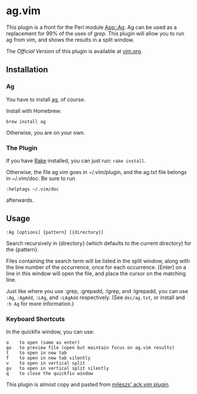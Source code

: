 # ag.vim #

This plugin is a front for the Perl module
[App::Ag](http://search.cpan.org/~petdance/ag/ag).  Ag can be used as a
replacement for 99% of the uses of _grep_.  This plugin will allow you to run
ag from vim, and shows the results in a split window.

The *Official Version* of this plugin is available at [vim.org](http://www.vim.org/scripts/script.php?script_id=2572).

## Installation ##


### Ag

You have to install [ag](https://github.com/ggreer/the_silver_searcher), of course.

Install with Homebrew:

    brew install ag

Otherwise, you are on your own.

### The Plugin

If you have [Rake](http://rake.rubyforge.org/) installed, you can just run: `rake install`.

Otherwise, the file ag.vim goes in ~/.vim/plugin, and the ag.txt file belongs in ~/.vim/doc.  Be sure to run

    :helptags ~/.vim/doc

afterwards.


## Usage ##

    :Ag [options] {pattern} [{directory}]

Search recursively in {directory} (which defaults to the current directory) for the {pattern}.

Files containing the search term will be listed in the split window, along with
the line number of the occurrence, once for each occurrence.  [Enter] on a line
in this window will open the file, and place the cursor on the matching line.

Just like where you use :grep, :grepadd, :lgrep, and :lgrepadd, you can use `:Ag`, `:AgAdd`, `:LAg`, and `:LAgAdd` respectively. (See `doc/ag.txt`, or install and `:h Ag` for more information.)

### Keyboard Shortcuts ###

In the quickfix window, you can use:

    o    to open (same as enter)
    go   to preview file (open but maintain focus on ag.vim results)
    t    to open in new tab
    T    to open in new tab silently
    v    to open in vertical split
    gv   to open in vertical split silently
    q    to close the quickfix window

This plugin is almost copy and pasted from [mileszs' ack.vim plugin](https://github.com/mileszs/ack.vim).
